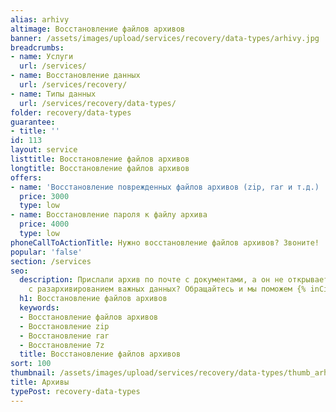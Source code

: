 ```yaml
---
alias: arhivy
altimage: Восстановление файлов архивов
banner: /assets/images/upload/services/recovery/data-types/arhivy.jpg
breadcrumbs:
- name: Услуги
  url: /services/
- name: Восстановление данных
  url: /services/recovery/
- name: Типы данных
  url: /services/recovery/data-types/
folder: recovery/data-types
guarantee:
- title: ''
id: 113
layout: service
listtitle: Восстановление файлов архивов
longtitle: Восстановление файлов архивов
offers:
- name: 'Восстановление поврежденных файлов архивов (zip, rar и т.д.) '
  price: 3000
  type: low
- name: Восстановление пароля к файлу архива
  price: 4000
  type: low
phoneCallToActionTitle: Нужно восстановление файлов архивов? Звоните!
popular: 'false'
section: /services
seo:
  description: Прислали архив по почте с документами, а он не открывается? Проблемы
    с разархивированием важных данных? Обращайтесь и мы поможем {% inCity %}.
  h1: Восстановление файлов архивов
  keywords:
  - Восстановление файлов архивов
  - Восстановление zip
  - Восстановление rar
  - Восстановление 7z
  title: Восстановление файлов архивов
sort: 100
thumbnail: /assets/images/upload/services/recovery/data-types/thumb_arhivy.jpg
title: Архивы
typePost: recovery-data-types
---
```

